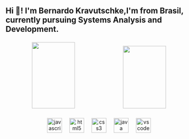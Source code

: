 <h2 align="left">Hi 👋! I'm Bernardo Kravutschke,I'm from Brasil, currently pursuing Systems Analysis and Development.</h2>

###

<div align="center">
  <img width="48%" height="180em" src="https://github-readme-stats.vercel.app/api?username=Berkra07&theme=graywhite&show_icons=true&hide_border=true&count_private=true"/>
  <img width="48%" height="170em" src="https://github-readme-stats.vercel.app/api/top-langs/?username=Berkra07&theme=graywhite&show_icons=true&hide_border=true&layout=compact"/>
</div>

###

<div align="center">
  <img src="https://cdn.jsdelivr.net/gh/devicons/devicon/icons/javascript/javascript-original.svg" height="40" alt="javascript logo"  />
  <img width="12" />
  <img src="https://cdn.jsdelivr.net/gh/devicons/devicon/icons/html5/html5-original.svg" height="40" alt="html5 logo"  />
  <img width="12" />
  <img src="https://cdn.jsdelivr.net/gh/devicons/devicon/icons/css3/css3-original.svg" height="40" alt="css3 logo"  />
  <img width="12" />
  <img src="https://cdn.jsdelivr.net/gh/devicons/devicon/icons/java/java-original.svg" height="40" alt="java logo"  />
  <img width="12" />
  <img src="https://cdn.jsdelivr.net/gh/devicons/devicon/icons/vscode/vscode-original.svg" height="40" alt="vscode logo"  />
</div>

